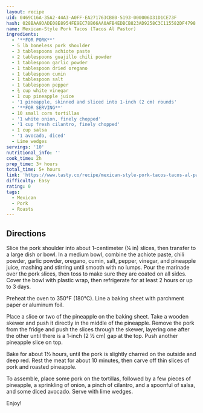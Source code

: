 ```yaml
---
layout: recipe
uid: 0469C16A-35A2-44A3-A0FF-EA271763CB80-5193-000006D31D1CE73F
hash: 028BAA9DADE08E8954FE9EC78B66AA0AFB4EDBCB823AD9258C3C115582DF4798
name: Mexican-Style Pork Tacos (Tacos Al Pastor)
ingredients:
  - '**FOR PORK**'
  - 5 lb boneless pork shoulder
  - 3 tablespoons achiote paste
  - 2 tablespoons guajillo chili powder
  - 1 tablespoon garlic powder
  - 1 tablespoon dried oregano
  - 1 tablespoon cumin
  - 1 tablespoon salt
  - 1 tablespoon pepper
  - ¾ cup white vinegar
  - 1 cup pineapple juice
  - '1 pineapple, skinned and sliced into 1-inch (2 cm) rounds'
  - '**FOR SERVING**'
  - 10 small corn tortillas
  - '1 white onion, finely chopped'
  - '1 cup fresh cilantro, finely chopped'
  - 1 cup salsa
  - '1 avocado, diced'
  - Lime wedges
servings: '10'
nutritional_info: ''
cook_time: 2h
prep_time: 3+ hours
total_time: 5+ hours
link: 'https://www.tasty.co/recipe/mexican-style-pork-tacos-tacos-al-pastor'
difficulty: Easy
rating: 0
tags:
  - Mexican
  - Pork
  - Roasts
---
```


## Directions

Slice the pork shoulder into about 1-centimeter (¼ in) slices, then transfer to a large dish or bowl. In a medium bowl, combine the achiote paste, chili powder, garlic powder, oregano, cumin, salt, pepper, vinegar, and pineapple juice, mashing and stirring until smooth with no lumps. Pour the marinade over the pork slices, then toss to make sure they are coated on all sides. Cover the bowl with plastic wrap, then refrigerate for at least 2 hours or up to 3 days.

Preheat the oven to 350°F (180°C). Line a baking sheet with parchment paper or aluminum foil.

Place a slice or two of the pineapple on the baking sheet. Take a wooden skewer and push it directly in the middle of the pineapple. Remove the pork from the fridge and push the slices through the skewer, layering one after the other until there is a 1-inch (2 ½ cm) gap at the top. Push another pineapple slice on top.

Bake for about 1½ hours, until the pork is slightly charred on the outside and deep red. Rest the meat for about 10 minutes, then carve off thin slices of pork and roasted pineapple.

To assemble, place some pork on the tortillas, followed by a few pieces of pineapple, a sprinkling of onion, a pinch of cilantro, and a spoonful of salsa, and some diced avocado. Serve with lime wedges.

Enjoy!
